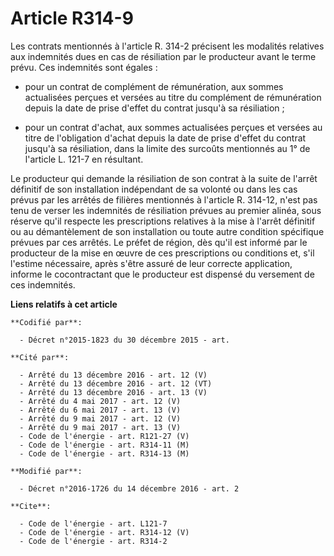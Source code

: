 # Article R314-9

Les contrats mentionnés à l'article R. 314-2 précisent les modalités relatives aux indemnités dues en cas de résiliation par
le producteur avant le terme prévu. Ces indemnités sont égales :

- pour un contrat de complément de rémunération, aux sommes actualisées perçues et versées au titre du complément de
rémunération depuis la date de prise d'effet du contrat jusqu'à sa résiliation ;

- pour un contrat d'achat, aux sommes actualisées perçues et versées au titre de l'obligation d'achat depuis la date de prise
d'effet du contrat jusqu'à sa résiliation, dans la limite des surcoûts mentionnés au 1° de l'article L. 121-7 en résultant. 

Le producteur qui demande la résiliation de son contrat à la suite de l'arrêt définitif de son installation indépendant de sa
volonté ou dans les cas prévus par les arrêtés de filières mentionnés à l'article R. 314-12, n'est pas tenu de verser les
indemnités de résiliation prévues au premier alinéa, sous réserve qu'il respecte les prescriptions relatives à la mise à
l'arrêt définitif ou au démantèlement de son installation ou toute autre condition spécifique prévues par ces arrêtés. Le
préfet de région, dès qu'il est informé par le producteur de la mise en œuvre de ces prescriptions ou conditions et, s'il
l'estime nécessaire, après s'être assuré de leur correcte application, informe le cocontractant que le producteur est
dispensé du versement de ces indemnités.

**Liens relatifs à cet article**

	**Codifié par**:

	  - Décret n°2015-1823 du 30 décembre 2015 - art.

	**Cité par**:

	  - Arrêté du 13 décembre 2016 - art. 12 (V)
	  - Arrêté du 13 décembre 2016 - art. 12 (VT)
	  - Arrêté du 13 décembre 2016 - art. 13 (V)
	  - Arrêté du 4 mai 2017 - art. 12 (V)
	  - Arrêté du 6 mai 2017 - art. 13 (V)
	  - Arrêté du 9 mai 2017 - art. 12 (V)
	  - Arrêté du 9 mai 2017 - art. 13 (V)
	  - Code de l'énergie - art. R121-27 (V)
	  - Code de l'énergie - art. R314-11 (M)
	  - Code de l'énergie - art. R314-13 (M)

	**Modifié par**:

	  - Décret n°2016-1726 du 14 décembre 2016 - art. 2

	**Cite**:

	  - Code de l'énergie - art. L121-7
	  - Code de l'énergie - art. R314-12 (V)
	  - Code de l'énergie - art. R314-2
